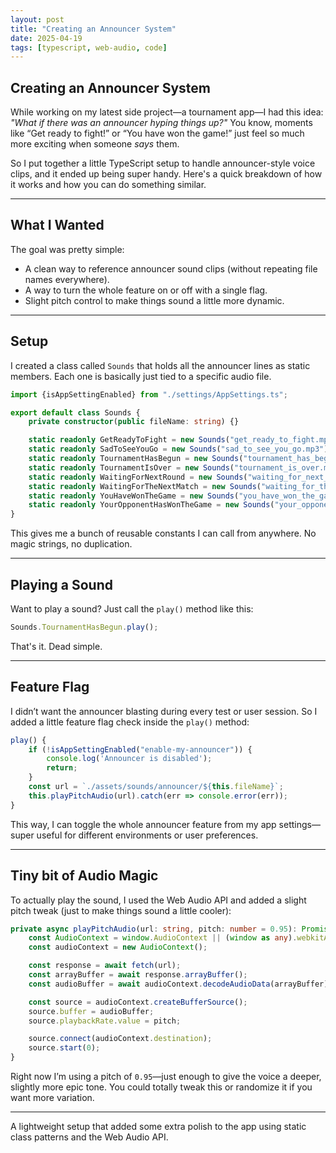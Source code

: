 ```yaml
---
layout: post
title: "Creating an Announcer System"
date: 2025-04-19
tags: [typescript, web-audio, code]
---
```


## Creating an Announcer System

While working on my latest side project—a tournament app—I had this idea: *"What if there was an announcer hyping things up?"* You know, moments like “Get ready to fight!” or “You have won the game!” just feel so much more exciting when someone *says* them.

So I put together a little TypeScript setup to handle announcer-style voice clips, and it ended up being super handy. Here's a quick breakdown of how it works and how you can do something similar.

---

## What I Wanted

The goal was pretty simple:

- A clean way to reference announcer sound clips (without repeating file names everywhere).
- A way to turn the whole feature on or off with a single flag.
- Slight pitch control to make things sound a little more dynamic.

---

## Setup

I created a class called `Sounds` that holds all the announcer lines as static members. Each one is basically just tied to a specific audio file.

```ts
import {isAppSettingEnabled} from "./settings/AppSettings.ts";

export default class Sounds {
    private constructor(public fileName: string) {}

    static readonly GetReadyToFight = new Sounds("get_ready_to_fight.mp3");
    static readonly SadToSeeYouGo = new Sounds("sad_to_see_you_go.mp3");
    static readonly TournamentHasBegun = new Sounds("tournament_has_begun.mp3");
    static readonly TournamentIsOver = new Sounds("tournament_is_over.mp3");
    static readonly WaitingForNextRound = new Sounds("waiting_for_next_round.mp3");
    static readonly WaitingForTheNextMatch = new Sounds("waiting_for_the_next_match.mp3");
    static readonly YouHaveWonTheGame = new Sounds("you_have_won_the_game.mp3");
    static readonly YourOpponentHasWonTheGame = new Sounds("your_opponent_has_won_the_game.mp3");
}
```

This gives me a bunch of reusable constants I can call from anywhere. No magic strings, no duplication.

---

## Playing a Sound

Want to play a sound? Just call the `play()` method like this:

```ts
Sounds.TournamentHasBegun.play();
```

That's it. Dead simple.

---

## Feature Flag

I didn’t want the announcer blasting during every test or user session. So I added a little feature flag check inside the `play()` method:

```ts
play() {
    if (!isAppSettingEnabled("enable-my-announcer")) {
        console.log('Announcer is disabled');
        return;
    }
    const url = `./assets/sounds/announcer/${this.fileName}`;
    this.playPitchAudio(url).catch(err => console.error(err));
}
```

This way, I can toggle the whole announcer feature from my app settings—super useful for different environments or user preferences.

---

## Tiny bit of Audio Magic

To actually play the sound, I used the Web Audio API and added a slight pitch tweak (just to make things sound a little cooler):

```ts
private async playPitchAudio(url: string, pitch: number = 0.95): Promise<void> {
    const AudioContext = window.AudioContext || (window as any).webkitAudioContext;
    const audioContext = new AudioContext();

    const response = await fetch(url);
    const arrayBuffer = await response.arrayBuffer();
    const audioBuffer = await audioContext.decodeAudioData(arrayBuffer);

    const source = audioContext.createBufferSource();
    source.buffer = audioBuffer;
    source.playbackRate.value = pitch;

    source.connect(audioContext.destination);
    source.start(0);
}
```

Right now I’m using a pitch of `0.95`—just enough to give the voice a deeper, slightly more epic tone. You could totally tweak this or randomize it if you want more variation.

---

A lightweight setup that added some extra polish to the app using static class patterns and the Web Audio API.
